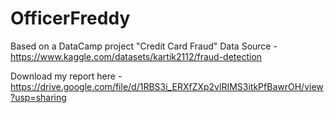 # OfficerFreddy
Based on a DataCamp project "Credit Card Fraud"
Data Source - https://www.kaggle.com/datasets/kartik2112/fraud-detection

Download my report here - https://drive.google.com/file/d/1RBS3i_ERXfZXp2vlRIMS3itkPfBawrOH/view?usp=sharing
